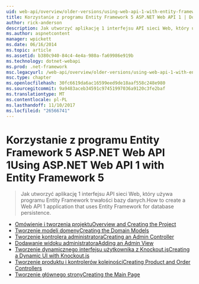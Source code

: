```yaml
---
uid: web-api/overview/older-versions/using-web-api-1-with-entity-framework-5/index
title: Korzystanie z programu Entity Framework 5 ASP.NET Web API 1 | Dokumentacja firmy Microsoft
author: rick-anderson
description: Jak utworzyć aplikację 1 interfejsu API sieci Web, który używa programu Entity Framework trwałości bazy danych.
ms.author: aspnetcontent
manager: wpickett
ms.date: 06/16/2014
ms.topic: article
ms.assetid: b380c940-84c4-4e4a-980a-fa69986e919b
ms.technology: dotnet-webapi
ms.prod: .net-framework
msc.legacyurl: /web-api/overview/older-versions/using-web-api-1-with-entity-framework-5
msc.type: chapter
ms.openlocfilehash: 30fc6619da6ac16599eed9de18aaf558c248e980
ms.sourcegitcommit: 9a9483aceb34591c97451997036a9120c3fe2baf
ms.translationtype: MT
ms.contentlocale: pl-PL
ms.lasthandoff: 11/10/2017
ms.locfileid: "26566741"
---
```

<a name="using-aspnet-web-api-1-with-entity-framework-5"></a><span data-ttu-id="8fc25-103">Korzystanie z programu Entity Framework 5 ASP.NET Web API 1</span><span class="sxs-lookup"><span data-stu-id="8fc25-103">Using ASP.NET Web API 1 with Entity Framework 5</span></span>
====================
> <span data-ttu-id="8fc25-104">Jak utworzyć aplikację 1 interfejsu API sieci Web, który używa programu Entity Framework trwałości bazy danych.</span><span class="sxs-lookup"><span data-stu-id="8fc25-104">How to create a Web API 1 application that uses Entity Framework for database persistence.</span></span>


- [<span data-ttu-id="8fc25-105">Omówienie i tworzenia projektu</span><span class="sxs-lookup"><span data-stu-id="8fc25-105">Overview and Creating the Project</span></span>](using-web-api-with-entity-framework-part-1.md)
- [<span data-ttu-id="8fc25-106">Tworzenie modeli domeny</span><span class="sxs-lookup"><span data-stu-id="8fc25-106">Creating the Domain Models</span></span>](using-web-api-with-entity-framework-part-2.md)
- [<span data-ttu-id="8fc25-107">Tworzenie kontrolera administratora</span><span class="sxs-lookup"><span data-stu-id="8fc25-107">Creating an Admin Controller</span></span>](using-web-api-with-entity-framework-part-3.md)
- [<span data-ttu-id="8fc25-108">Dodawanie widoku administratora</span><span class="sxs-lookup"><span data-stu-id="8fc25-108">Adding an Admin View</span></span>](using-web-api-with-entity-framework-part-4.md)
- [<span data-ttu-id="8fc25-109">Tworzenie dynamicznego interfejsu użytkownika z Knockout.js</span><span class="sxs-lookup"><span data-stu-id="8fc25-109">Creating a Dynamic UI with Knockout.js</span></span>](using-web-api-with-entity-framework-part-5.md)
- [<span data-ttu-id="8fc25-110">Tworzenie produktu i kontrolerów kolejności</span><span class="sxs-lookup"><span data-stu-id="8fc25-110">Creating Product and Order Controllers</span></span>](using-web-api-with-entity-framework-part-6.md)
- [<span data-ttu-id="8fc25-111">Tworzenie głównego strony</span><span class="sxs-lookup"><span data-stu-id="8fc25-111">Creating the Main Page</span></span>](using-web-api-with-entity-framework-part-7.md)
